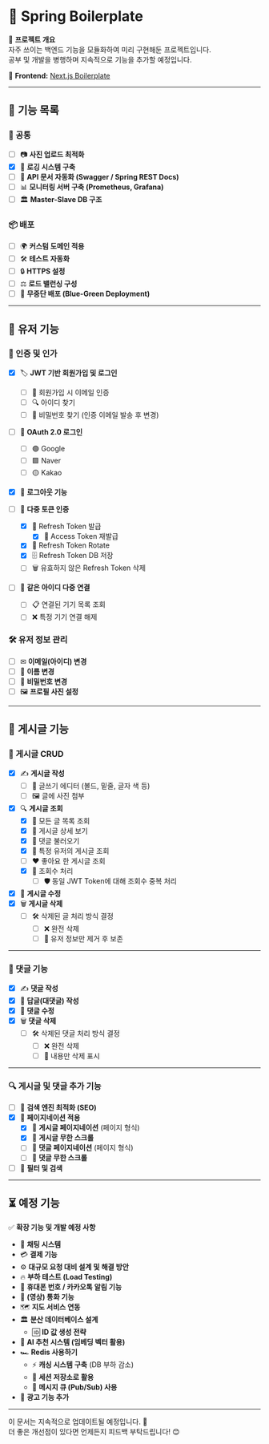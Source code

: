 # 🌟 Spring Boilerplate

📌 **프로젝트 개요**  
자주 쓰이는 백엔드 기능을 모듈화하여 미리 구현해둔 프로젝트입니다.  
공부 및 개발을 병행하며 지속적으로 기능을 추가할 예정입니다.

🔗 **Frontend:** [Next.js Boilerplate](https://github.com/yongu2000/next-boilerplate)

---

## 🚀 기능 목록

### 📌 공통

- [ ] 📷 **사진 업로드 최적화**
- [x] 📜 **로깅 시스템 구축**
- [ ] 📜 **API 문서 자동화 (Swagger / Spring REST Docs)**
- [ ] 📊 **모니터링 서버 구축 (Prometheus, Grafana)**
- [ ] 🏛 **Master-Slave DB 구조**

### 📦 배포

- [ ] 🌍 **커스텀 도메인 적용**
- [ ] 🛠 **테스트 자동화**
- [ ] 🔒 **HTTPS 설정**
- [ ] ⚖ **로드 밸런싱 구성**
- [ ] 🚀 **무중단 배포 (Blue-Green Deployment)**

---

## 👤 유저 기능

### 🔑 인증 및 인가

- [x] 🏷 **JWT 기반 회원가입 및 로그인**
    - [ ] 📧 회원가입 시 이메일 인증
    - [ ] 🔍 아이디 찾기
    - [ ] 🔑 비밀번호 찾기 (인증 이메일 발송 후 변경)

- [ ] 🔗 **OAuth 2.0 로그인**
    - [ ] 🟢 Google
    - [ ] 🟩 Naver
    - [ ] 🟡 Kakao

- [x] 🚪 **로그아웃 기능**

- [ ] 🔄 **다중 토큰 인증**
    - [x] 🔑 Refresh Token 발급
        - [x] 🔄 Access Token 재발급
    - [x] 🔁 Refresh Token Rotate
    - [x] 🗄 Refresh Token DB 저장
    - [ ] 🗑 유효하지 않은 Refresh Token 삭제

- [ ] 🔗 **같은 아이디 다중 연결**
    - [ ] 📋 연결된 기기 목록 조회
    - [ ] ❌ 특정 기기 연결 해제

### 🛠 유저 정보 관리

- [ ] ✉ **이메일(아이디) 변경**
- [ ] 👤 **이름 변경**
- [ ] 🔑 **비밀번호 변경**
- [ ] 🖼 **프로필 사진 설정**

---

## 📝 게시글 기능

### 📄 게시글 CRUD

- [x] ✍ **게시글 작성**
    - [ ] 📝 글쓰기 에디터 (볼드, 밑줄, 글자 색 등)
    - [ ] 🖼 글에 사진 첨부

- [x] 🔍 **게시글 조회**
    - [x] 📜 모든 글 목록 조회
    - [x] 🔎 게시글 상세 보기
    - [x] 💬 댓글 불러오기
    - [x] 👤 특정 유저의 게시글 조회
    - [ ] ❤️ 좋아요 한 게시글 조회
    - [x] 👀 조회수 처리
        - [ ] 🛡 동일 JWT Token에 대해 조회수 중복 처리

- [x] 📝 **게시글 수정**
- [x] 🗑 **게시글 삭제**
    - [ ] 🛠 삭제된 글 처리 방식 결정
        - [ ] ❌ 완전 삭제
        - [ ] 👤 유저 정보만 제거 후 보존

---

### 💬 댓글 기능

- [x] ✍ **댓글 작성**
- [x] 🔄 **답글(대댓글) 작성**
- [x] 📝 **댓글 수정**
- [x] 🗑 **댓글 삭제**
    - [ ] 🛠 삭제된 댓글 처리 방식 결정
        - [ ] ❌ 완전 삭제
        - [ ] 🚫 내용만 삭제 표시

---

### 🔍 게시글 및 댓글 추가 기능

- [ ] 🔎 **검색 엔진 최적화 (SEO)**
- [x] 📖 **페이지네이션 적용**
    - [x] 📄 **게시글 페이지네이션** (페이지 형식)
    - [x] 🔄 **게시글 무한 스크롤**
    - [ ] 💬 **댓글 페이지네이션** (페이지 형식)
    - [ ] 🔄 **댓글 무한 스크롤**
- [ ] 🔎 **필터 및 검색**

---

## ⏳ 예정 기능

✅ **확장 기능 및 개발 예정 사항**

- 💬 **채팅 시스템**
- 💳 **결제 기능**
- ⚙ **대규모 요청 대비 설계 및 해결 방안**
- 🔥 **부하 테스트 (Load Testing)**
- 📲 **휴대폰 번호 / 카카오톡 알림 기능**
- 🎥 **(영상) 통화 기능**
- 🗺 **지도 서비스 연동**
- 🏛 **분산 데이터베이스 설계**
    - 🆔 **ID 값 생성 전략**
- 🤖 **AI 추천 시스템 (임베딩 벡터 활용)**
- 🏎 **Redis 사용하기**
    - ⚡ **캐싱 시스템 구축** (DB 부하 감소)
    - 🔄 **세션 저장소로 활용**
    - 📌 **메시지 큐 (Pub/Sub) 사용**
- 📢 **광고 기능 추가**

---

이 문서는 지속적으로 업데이트될 예정입니다. 🚀  
더 좋은 개선점이 있다면 언제든지 피드백 부탁드립니다! 😊